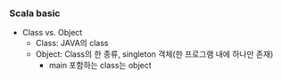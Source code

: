 ### Scala basic
- Class vs. Object
  - Class: JAVA의 class
  - Object: Class의 한 종류, singleton 객체(한 프로그램 내에 하나만 존재)
    - main 포함하는 class는 object
            
 
